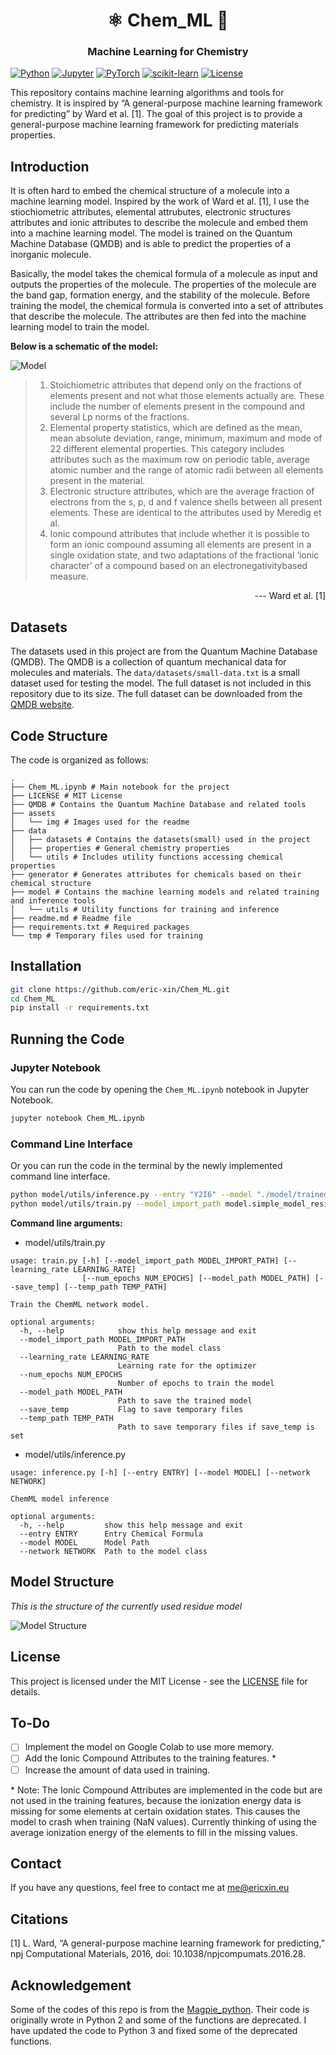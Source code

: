 <!-- # Chem_ML: Machine Learning for Chemistry -->

<div>
  <h1 align="center">⚛️ Chem_ML 🤖</h1>
  <!-- <p align="center">Machine Learning for Chemistry</p> -->
  <h3 align="center">Machine Learning for Chemistry</h3>
</div>

[![Python](https://img.shields.io/badge/Python-3776AB?logo=python&logoColor=white)](https://www.python.org/)
[![Jupyter](https://img.shields.io/badge/Jupyter-F37626?logo=jupyter&logoColor=white)](https://jupyter.org/)
[![PyTorch](https://img.shields.io/badge/PyTorch-EE4C2C?logo=pytorch&logoColor=white)](https://pytorch.org/)
[![scikit-learn](https://img.shields.io/badge/scikit--learn-F7931E?logo=scikit-learn&logoColor=white)](https://scikit-learn.org/)
[![License](https://img.shields.io/badge/License-MIT-blue.svg)](https://opensource.org/licenses/MIT)

This repository contains machine learning algorithms and tools for chemistry. It is inspired by “A general-purpose machine learning framework for predicting” by Ward et al. [1]. The goal of this project is to provide a general-purpose machine learning framework for predicting materials properties.

## Introduction
It is often hard to embed the chemical structure of a molecule into a machine learning model. Inspired by the work of Ward et al. [1], I use the stiochiometric attributes, elemental attrubutes, electronic structures attributes and ionic attributes to describe the molecule and embed them into a machine learning model. The model is trained on the Quantum Machine Database (QMDB) and is able to predict the properties of a inorganic molecule.

Basically, the model takes the chemical formula of a molecule as input and outputs the properties of the molecule. The properties of the molecule are the band gap, formation energy, and the stability of the molecule. Before training the model, the chemical formula is converted into a set of attributes that describe the molecule. The attributes are then fed into the machine learning model to train the model.

**Below is a schematic of the model:**

![Model](./assets/img/model.png)

> 1. Stoichiometric attributes that depend only on the fractions of elements present and not what those elements actually are. These include the number of elements present in the compound and several Lp norms of the fractions.  
> 2. Elemental property statistics, which are defined as the mean, mean absolute deviation, range, minimum, maximum and mode of 22 different elemental properties. This category includes attributes such as the maximum row on periodic table, average atomic number and the range of atomic radii between all elements present in the material.  
> 3. Electronic structure attributes, which are the average fraction of electrons from the s, p, d and f valence shells between all present elements. These are identical to the attributes used by Meredig et al.
> 4. Ionic compound attributes that include whether it is possible to form an ionic compound assuming all elements are present in a single oxidation state, and two adaptations of the fractional ‘ionic character’ of a compound based on an electronegativitybased measure.

<p align="right">--- Ward et al. [1]</p>

## Datasets
The datasets used in this project are from the Quantum Machine Database (QMDB). The QMDB is a collection of quantum mechanical data for molecules and materials. The `data/datasets/small-data.txt` is a small dataset used for testing the model. The full dataset is not included in this repository due to its size. The full dataset can be downloaded from the [QMDB website](http://quantum-machine.org/datasets/).

## Code Structure

The code is organized as follows:

<!-- - `data/`: Contains the data used in the project.
  - `data/datasets/`: Contains the datasets used in the project.
  - `data/properties/`: General chemistry properties.
  - `data/utils/`: Utility functions accessing chemical properties
- `generators/`: Generates attributes for chemicals based on their chemical structure.
- `models/`: Contains the machine learning models used in the project.
  - `models/trained_model.pth`: Pre-trained model.
- `tmp/`: Temporary files.
- `QMDB/`: Contains the Quantum Machine Database and related tools.
- `Chem_ML.ipynb`: Main notebook for the project. -->

```
.
├── Chem_ML.ipynb # Main notebook for the project
├── LICENSE # MIT License
├── QMDB # Contains the Quantum Machine Database and related tools
├── assets
│   └── img # Images used for the readme
├── data
│   ├── datasets # Contains the datasets(small) used in the project
│   ├── properties # General chemistry properties
│   └── utils # Includes utility functions accessing chemical properties
├── generator # Generates attributes for chemicals based on their chemical structure
├── model # Contains the machine learning models and related training and inference tools
│   └── utils # Utility functions for training and inference
├── readme.md # Readme file
├── requirements.txt # Required packages
└── tmp # Temporary files used for training
```

## Installation
```bash
git clone https://github.com/eric-xin/Chem_ML.git
cd Chem_ML
pip install -r requirements.txt
```

## Running the Code

### Jupyter Notebook
You can run the code by opening the `Chem_ML.ipynb` notebook in Jupyter Notebook.

```bash
jupyter notebook Chem_ML.ipynb
```

### Command Line Interface
Or you can run the code in the terminal by the newly implemented command line interface.

```bash
python model/utils/inference.py --entry "Y2I6" --model "./model/trained_model.pth"
python model/utils/train.py --model_import_path model.simple_model_residue.Net --learning_rate 0.001 --num_epochs 1000 --model_path model/ --save_temp --temp_path tmp/
```

**Command line arguments:**
- model/utils/train.py
```
usage: train.py [-h] [--model_import_path MODEL_IMPORT_PATH] [--learning_rate LEARNING_RATE]
                [--num_epochs NUM_EPOCHS] [--model_path MODEL_PATH] [--save_temp] [--temp_path TEMP_PATH]

Train the ChemML network model.

optional arguments:
  -h, --help            show this help message and exit
  --model_import_path MODEL_IMPORT_PATH
                        Path to the model class
  --learning_rate LEARNING_RATE
                        Learning rate for the optimizer
  --num_epochs NUM_EPOCHS
                        Number of epochs to train the model
  --model_path MODEL_PATH
                        Path to save the trained model
  --save_temp           Flag to save temporary files
  --temp_path TEMP_PATH
                        Path to save temporary files if save_temp is set
```

- model/utils/inference.py
```
usage: inference.py [-h] [--entry ENTRY] [--model MODEL] [--network NETWORK]

ChemML model inference

optional arguments:
  -h, --help         show this help message and exit
  --entry ENTRY      Entry Chemical Formula
  --model MODEL      Model Path
  --network NETWORK  Path to the model class
```

## Model Structure
*This is the structure of the currently used residue model*

![Model Structure](./assets/img/model_structure.png)

## License
This project is licensed under the MIT License - see the [LICENSE](LICENSE) file for details.

## To-Do
- [ ] Implement the model on Google Colab to use more memory.
- [ ] Add the Ionic Compound Attributes to the training features. *
- [ ] Increase the amount of data used in training.

\* Note: The Ionic Compound Attributes are implemented in the code but are not used in the training features, because the ionization energy data is missing for some elements at certain oxidation states. This causes the model to crash when training (NaN values). Currently thinking of using the average ionization energy of the elements to fill in the missing values.

## Contact
If you have any questions, feel free to contact me at [me@ericxin.eu](mailto:me@ericxin.eu)

## Citations
[1] L. Ward, “A general-purpose machine learning framework for predicting,” npj Computational Materials, 2016, doi: 10.1038/npjcompumats.2016.28.

## Acknowledgement
Some of the codes of this repo is from the [Magpie_python](https://github.com/ramv2/magpie_python). Their code is originally wrote in Python 2 and some of the functions are deprecated. I have updated the code to Python 3 and fixed some of the deprecated functions.